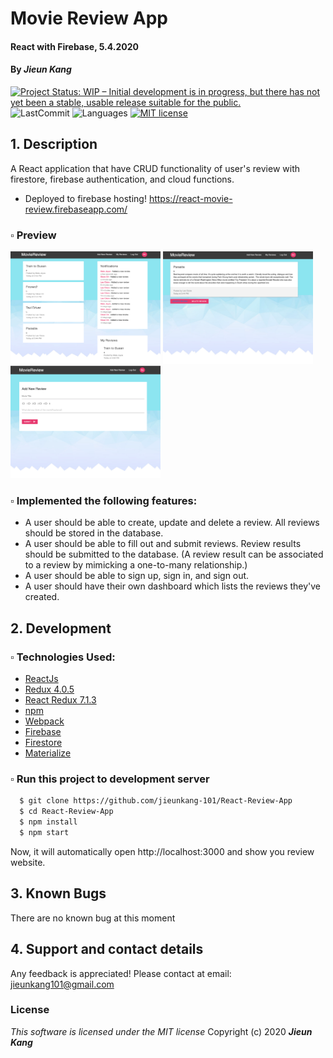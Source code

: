 # Movie Review App

#### React with Firebase, 5.4.2020

#### By **_Jieun Kang_**
[![Project Status: WIP – Initial development is in progress, but there has not yet been a stable, usable release suitable for the public.](https://www.repostatus.org/badges/latest/wip.svg)](https://www.repostatus.org/#wip)
![LastCommit](https://img.shields.io/github/last-commit/jieunkang-101/React-Review-App)
![Languages](https://img.shields.io/github/languages/top/jieunkang-101/React-Review-App)
[![MIT license](https://img.shields.io/badge/License-MIT-orange.svg)](https://lbesson.mit-license.org/)


## 1. Description
A React application that have CRUD functionality of user's review with firestore, firebase authentication, and cloud functions.
  * Deployed to firebase hosting! https://react-movie-review.firebaseapp.com/

### ▫︎ Preview
<tabel>
  <tr>
    <td><img src="./public/img/screen-shot-1.png" width="240px" height="180px" /></td>
    <td><img src="./public/img/screen-shot-2.png" width="240px" height="180px" /></td>
    <td><img src="./public/img/screen-shot-3.png" width="240px" height="180px" /></td>
  </tr>
</table>  

### ▫︎ Implemented the following features:
* A user should be able to create, update and delete a review. All reviews should be stored in the database.
* A user should be able to fill out and submit reviews. Review results should be submitted to the database. (A review result can be associated to a review by mimicking a one-to-many relationship.)
* A user should be able to sign up, sign in, and sign out.
* A user should have their own dashboard which lists the reviews they've created.

## 2. Development
### ▫︎ Technologies Used:
+ [ReactJs](https://reactjs.org/) 
+ [Redux 4.0.5](https://redux.js.org/)
+ [React Redux 7.1.3](https://react-redux.js.org/)
+ [npm](https://www.npmjs.com/) 
+ [Webpack](https://webpack.js.org/)
+ [Firebase](https://firebase.google.com/)
+ [Firestore](https://firebase.google.com/docs/firestore)
+ [Materialize](https://materializecss.com/)

### ▫︎ Run this project to development server
```bash
  $ git clone https://github.com/jieunkang-101/React-Review-App
  $ cd React-Review-App
  $ npm install  
  $ npm start
```
Now, it will automatically open http://localhost:3000 and show you review website.

## 3. Known Bugs
There are no known bug at this moment

## 4. Support and contact details
Any feedback is appreciated! Please contact at email: jieunkang101@gmail.com 

### License
*This software is licensed under the MIT license*
Copyright (c) 2020 **_Jieun Kang_**
